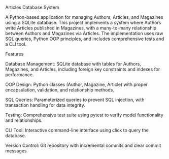 Articles Database System

A Python-based application for managing Authors, Articles, and Magazines using a SQLite database. This project implements a system where Authors write Articles published in Magazines, with a many-to-many relationship between Authors and Magazines via Articles. The implementation uses raw SQL queries, Python OOP principles, and includes comprehensive tests and a CLI tool.

Features

Database Management: SQLite database with tables for Authors, Magazines, and Articles, including foreign key constraints and indexes for performance.

OOP Design: Python classes (Author, Magazine, Article) with proper encapsulation, validation, and relationship methods.

SQL Queries: Parameterized queries to prevent SQL injection, with transaction handling for data integrity.

Testing: Comprehensive test suite using pytest to verify model functionality and relationships.

CLI Tool: Interactive command-line interface using click to query the database.

Version Control: Git repository with incremental commits and clear commit messages
